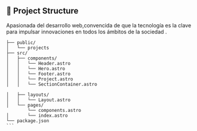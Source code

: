
## 🚀 Project Structure

Apasionada del desarrollo web,convencida de que la tecnología es la clave para impulsar innovaciones en todos los ámbitos de la sociedad .
````
├── public/
│   └── projects
├── src/
│   ├── components/
│   │   └── Header.astro
│   │   └── Hero.astro
│   │   └── Footer.astro
│   │   └── Project.astro
│   │   └── SectionContainer.astro

│   ├── layouts/
│   │   └── Layout.astro
│   └── pages/
        └── components.astro
│       └── index.astro
└── package.json
```